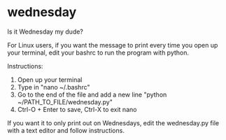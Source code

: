 # wednesday
Is it Wednesday my dude?

For Linux users, if you want the message to print every time you open up your terminal, 
edit your bashrc to run the program with python.

Instructions:
1. Open up your terminal
2. Type in "nano ~/.bashrc"
3. Go to the end of the file and add a new line "python ~/PATH_TO_FILE/wednesday.py"
4. Ctrl-O + Enter to save, Ctrl-X to exit nano

If you want it to only print out on Wednesdays, edit the wednesday.py file with a text editor and follow instructions.
